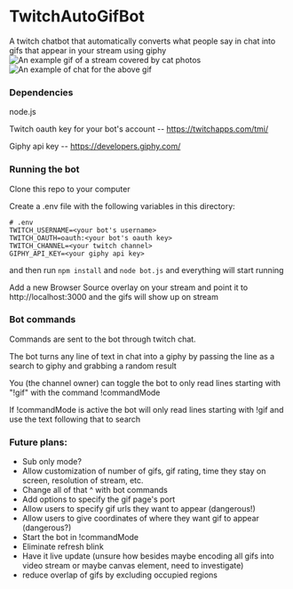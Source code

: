 # TwitchAutoGifBot
A twitch chatbot that automatically converts what people say in chat into gifs that appear in your stream using giphy
![An example gif of a stream covered by cat photos](https://giant.gfycat.com/GiantCompassionateGalago.gif "Example")
![An example of chat for the above gif](https://i.imgur.com/pPnFfvJ.png "chat")

### Dependencies
node.js

Twitch oauth key for your bot's account -- https://twitchapps.com/tmi/

Giphy api key -- https://developers.giphy.com/

### Running the bot
Clone this repo to your computer

Create a .env file with the following variables in this directory:

```
# .env
TWITCH_USERNAME=<your bot's username>
TWITCH_OAUTH=oauth:<your bot's oauth key>
TWITCH_CHANNEL=<your twitch channel>
GIPHY_API_KEY=<your giphy api key>
```

and then run `npm install` and `node bot.js` and everything will start running

Add a new Browser Source overlay on your stream and point it to http://localhost:3000 and the gifs will show up on stream

### Bot commands
Commands are sent to the bot through twitch chat.

The bot turns any line of text in chat into a giphy by passing the line as a search to giphy and grabbing a random result

You (the channel owner) can toggle the bot to only read lines starting with "!gif" with the command !commandMode

If !commandMode is active the bot will only read lines starting with !gif and use the text following that to search

### Future plans:
- Sub only mode?
- Allow customization of number of gifs, gif rating, time they stay on screen, resolution of stream, etc.
- Change all of that ^ with bot commands
- Add options to specify the gif page's port
- Allow users to specify gif urls they want to appear (dangerous!)
- Allow users to give coordinates of where they want gif to appear (dangerous?)
- Start the bot in !commandMode
- Eliminate refresh blink
- Have it live update (unsure how besides maybe encoding all gifs into video stream or maybe canvas element, need to investigate)
- reduce overlap of gifs by excluding occupied regions
